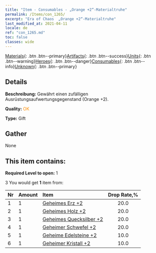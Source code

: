 ```yaml
---
title: "Item - Consumables - „Orange +2“-Materialtruhe"
permalink: /Items/con_1265/
excerpt: "Era of Chaos  „Orange +2“-Materialtruhe"
last_modified_at: 2021-04-11
locale: de
ref: "con_1265.md"
toc: false
classes: wide
---
```

 [Materials](/de/Items/){: .btn .btn--primary}[Artifacts](/de/Items/Artifacts/){: .btn .btn--success}[Units](/de/Items/Units/){: .btn .btn--warning}[Heroes](/de/Items/Heroes/){: .btn .btn--danger}[Consumables](/de/Items/Consumables/){: .btn .btn--info}[Unknown](/de/Items/Unknown/){: .btn .btn--primary}

## Details
 **Beschreibung:** Gewährt einen zufälligen Ausrüstungsaufwertungsgegenstand (Orange +2).

 **Quality:** <span style="color: #FF8C00">OK</span>

 **Type:** Gift

## Gather

  None

## This item contains:

 **Required Level to open:** 1

 3 You would get **1** item  from:

  | Nr | Amount |     Item    | Drop Rate,% |
  |:---|:-------|:------------|:---------:|
  | 1 | 1 | [Geheimes Erz +2](/de/Items/mat_75/) | 20.0 | 
  | 2 | 1 | [Geheimes Holz +2](/de/Items/mat_76/) | 20.0 | 
  | 3 | 1 | [Geheimes Quecksilber +2](/de/Items/mat_77/) | 20.0 | 
  | 4 | 1 | [Geheimer Schwefel +2](/de/Items/mat_78/) | 20.0 | 
  | 5 | 1 | [Geheime Edelsteine +2](/de/Items/mat_79/) | 10.0 | 
  | 6 | 1 | [Geheimer Kristall +2](/de/Items/mat_80/) | 10.0 | 
